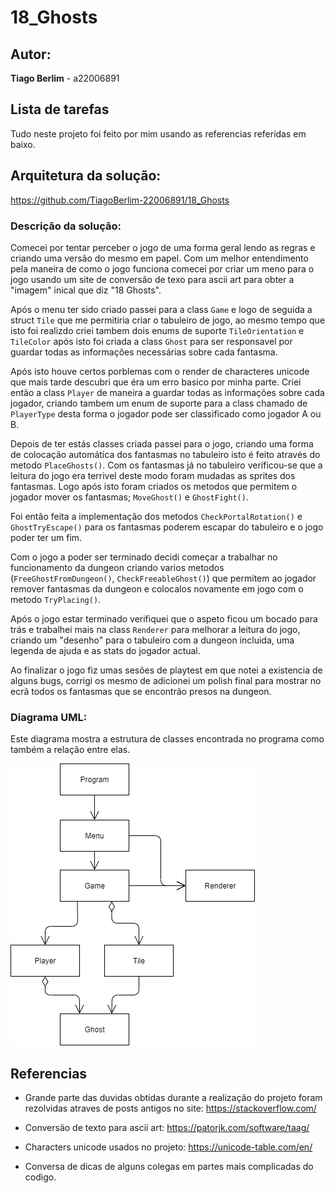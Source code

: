 # 18_Ghosts

## Autor:

**Tiago Berlim** - a22006891

## Lista de tarefas
  Tudo neste projeto foi feito por mim usando as referencias referidas em
baixo.
  
## Arquitetura da solução:

<https://github.com/TiagoBerlim-22006891/18_Ghosts>

### Descrição da solução:

Comecei por tentar perceber o jogo de uma forma geral lendo as regras e criando 
uma versão do mesmo em papel. Com um melhor entendimento pela maneira de como o 
jogo funciona comecei por criar um meno para o jogo usando um site de conversão 
de texo para ascii art para obter a "imagem" inical que diz "18 Ghosts".

Após o menu ter sido criado passei para a class `Game` e logo de seguida a struct 
`Tile` que me permitiria criar o tabuleiro de jogo, ao mesmo tempo que isto foi 
realizdo criei tambem dois enums de suporte `TileOrientation` e `TileColor` após 
isto foi criada a class `Ghost` para ser responsavel por guardar todas as 
informações necessárias sobre cada fantasma.

Após isto houve certos porblemas com o render de characteres unicode que mais tarde 
descubri que éra um erro basico por minha parte. Criei então a class `Player` de 
maneira a guardar todas as informações sobre cada jogador, criando tambem um enum 
de suporte para a class chamado de `PlayerType` desta forma o jogador pode ser 
classificado como jogador A ou B.

Depois de ter estás classes criada passei para o jogo, criando uma forma de 
colocação automática dos fantasmas no tabuleiro isto é feito através do metodo 
`PlaceGhosts()`. Com os fantasmas já no tabuleiro verificou-se que a leitura do 
jogo era terrivel deste modo foram mudadas as sprites dos fantasmas. Logo após 
isto foram criados os metodos que permitem o jogador mover os fantasmas; 
`MoveGhost()` e `GhostFight()`.

Foi então feita a implementação dos metodos `CheckPortalRotation()` e 
`GhostTryEscape()` para os fantasmas poderem escapar do tabuleiro e o jogo poder 
ter um fim.

Com o jogo a poder ser terminado decidi começar a trabalhar no funcionamento da 
dungeon criando varios metodos (`FreeGhostFromDungeon()`, `CheckFreeableGhost()`) 
que permitem ao jogador remover fantasmas da dungeon e colocalos novamente em jogo 
com o metodo `TryPlacing()`.

Após o jogo estar terminado verifiquei que o aspeto ficou um bocado para trás e 
trabalhei mais na class `Renderer` para melhorar a leitura do jogo, criando um 
"desenho" para o tabuleiro com a dungeon incluida, uma legenda de ajuda e as 
stats do jogador actual.

Ao finalizar o jogo fiz umas sesões de playtest em que notei a existencia de 
alguns bugs, corrigi os mesmo de adicionei um polish final para mostrar no ecrã 
todos os fantasmas que se encontrão presos na dungeon.


### Diagrama UML:

Este diagrama mostra a estrutura de classes encontrada no programa como também
a relação entre elas.

![UMLDiagram](https://raw.githubusercontent.com/TiagoBerlim-22006891/18_Ghosts/main/UML.png)

## Referencias

* Grande parte das duvidas obtidas durante a realização do projeto foram rezolvidas
atraves de posts antigos no site: <https://stackoverflow.com/>

* Conversão de texto para ascii art: <https://patorjk.com/software/taag/>

* Characters unicode usados no projeto: <https://unicode-table.com/en/>

* Conversa de dicas de alguns colegas em partes mais complicadas do codigo.
